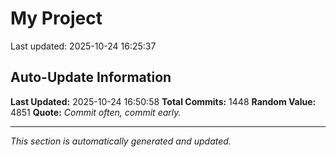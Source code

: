 # My Project


Last updated: 2025-10-24 16:25:37















































































































































































































































































































































































































































































































































































































































































































































































































































































































































































































































































































































































































































































































































































































































































































































































































































































































































































































































































































## Auto-Update Information

**Last Updated:** 2025-10-24 16:50:58
**Total Commits:** 1448
**Random Value:** 4851
**Quote:** _Commit often, commit early._

---
_This section is automatically generated and updated._